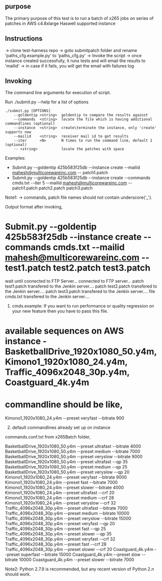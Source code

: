 purpose
-------
The primary purpose of this test is to run a batch of x265 jobs on series of patches in AWS c4.8xlarge Haswell supported instance


Instructions
------------
-> clone test-harness repo
-> goto submitpatch folder and rename 'paths_cfg.example.py' to 'paths_cfg.py'
-> Invoke the script
-> once instance created successfully, it runs tests and will email the results to 'mailid'
-> in case if it fails, you will get the email with failures log


Invoking
--------
The command line arguments for execution of script.

Run ./submit.py --help for a list of options

    ./submit.py [OPTIONS]
        --goldentip <string>  goldentip to compare the results against
        --commands  <string>  locate the file which is having additional commandlines (optional)
        --instance  <string>  create\terminate the instance, only 'create' supports now
        --mailid    <string>  receiver mail id to get results
        --iter      <N>       N times to run the command line, default 1 (optional)
        -- <string>           locate the patches with space
 
Examples:
* Submit.py --goldentip 425b583f25db --instance create --mailid mahesh@multicorewareinc.com -- patch1.patch
* Submit.py --goldentip 425b583f25db --instance create --commands cmds.txt --iter 5 --mailid mahesh@multicorewareinc.com -- patch1.patch patch2.patch patch3.patch

Note1:
-> commands, patch file names should not contain underscore('_').

Output format after invoking,
# Submit.py --goldentip 425b583f25db --instance create --commands cmds.txt --mailid mahesh@multicorewareinc.com -- test1.patch test2.patch test3.patch
wait until connected to FTP Server...
connected to FTP server...
patch test1.patch transfered to the Jenkin server....
patch test2.patch transfered to the Jenkin server....
patch test3.patch transfered to the Jenkin server....
file cmds.txt transfered to the Jenkin server....


1) cmds.example:
If you want to run performance or quality regression on your new feature then you have to pass this file.
# available sequences on AWS instance - BasketballDrive_1920x1080_50.y4m, Kimono1_1920x1080_24.y4m, Traffic_4096x2048_30p.y4m, Coastguard_4k.y4m
# commandline should be like, 
Kimono1_1920x1080_24.y4m --preset veryfast --bitrate 900


2) default commandlines already set up on instance

commands.conf.txt from x265Batch folder,

BasketballDrive_1920x1080_50.y4m --preset ultrafast --bitrate 4000
BasketballDrive_1920x1080_50.y4m --preset medium --bitrate 7000
BasketballDrive_1920x1080_50.y4m --preset veryslow --bitrate 9000
BasketballDrive_1920x1080_50.y4m --preset ultrafast --qp 35
BasketballDrive_1920x1080_50.y4m --preset medium --qp 25
BasketballDrive_1920x1080_50.y4m --preset veryslow --qp 20
Kimono1_1920x1080_24.y4m --preset veryfast --bitrate 9000
Kimono1_1920x1080_24.y4m --preset fast --bitrate 7000
Kimono1_1920x1080_24.y4m --preset slower --bitrate 4000
Kimono1_1920x1080_24.y4m --preset ultrafast --crf 20
Kimono1_1920x1080_24.y4m --preset medium --crf 28
Kimono1_1920x1080_24.y4m --preset veryslow --crf 32
Traffic_4096x2048_30p.y4m --preset ultrafast --bitrate 7000
Traffic_4096x2048_30p.y4m --preset medium --bitrate 10000
Traffic_4096x2048_30p.y4m --preset veryslow --bitrate 15000
Traffic_4096x2048_30p.y4m --preset veryfast --qp 20
Traffic_4096x2048_30p.y4m --preset fast --qp 25
Traffic_4096x2048_30p.y4m --preset slower --qp 35
Traffic_4096x2048_30p.y4m --preset veryfast --crf 32
Traffic_4096x2048_30p.y4m --preset fast --crf 28
Traffic_4096x2048_30p.y4m --preset slower --crf 20
Coastguard_4k.y4m --preset superfast --bitrate 15000
Coastguard_4k.y4m --preset slow --bitrate 10000
Coastguard_4k.y4m --preset slower --bitrate 7000


Note2:
    Python 2.7.9 is recommended, but any recent version of Python 2.n should work.

